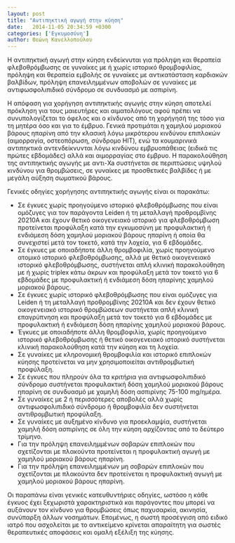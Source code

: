 ```yaml
---
layout: post
title: "Αντιπηκτική αγωγή στην κύηση"
date:   2014-11-05 20:34:59 +0300
categories: ['Εγκυμοσύνη']
author: Θεώνη Κανελλοπούλου
---
```


Η αντιπηκτική αγωγή στην κύηση ενδείκνυται για πρόληψη και θεραπεία φλεβοθρόμβωσης σε γυναίκες με ή χωρίς ιστορικό θρομβοφιλίας, πρόληψη και θεραπεία εμβολής σε γυναίκες με αντικατάσταση καρδιακών βαλβίδων, πρόληψη επανειλημμένων αποβολών σε γυναίκες με αντιφωσφολιπιδικό σύνδρομο σε συνδυασμό με ασπιρίνη.
<!--break-->

Η απόφαση για χορήγηση αντιπηκτικής αγωγής στην κύηση αποτελεί πρόκληση για τους μαιευτήρες και αιματολόγους αφού πρέπει να συνυπολογίζεται το όφελος και ο κίνδυνος από τη χορήγησή της τόσο για τη μητέρα όσο και για το έμβρυο. Γενικά προτιμάται η χαμηλού μοριακού βάρους ηπαρίνη από την κλασική λόγω μικρότερου κινδύνου επιπλοκών (αιμορραγία, οστεοπόρωση, σύνδρομο HIT), ενώ τα κουμαρινικά αντιπηκτικά αντενδείκνυνται λόγω κινδύνου εμβρυοπάθειας (ειδικά τις πρώτες εβδομάδες) αλλά και αιμορραγίας στο έμβρυο. Η παρακολούθηση της αντιπηκτικής αγωγής με αντι-Xa συστήνεται σε περιπτώσεις υψηλού κινδύνου για θρομβώσεις, σε γυναίκες με προσθετικές βαλβίδες ή με μεγάλη αύξηση σωματικού βάρους.

Γενικές οδηγίες χορήγησης αντιπηκτικής αγωγής είναι οι παρακάτω:

- Σε έγκυες χωρίς προηγούμενο ιστορικό φλεβοθρόμβωσης που είναι ομόζυγες για τον παράγοντα Leiden ή τη μεταλλαγή προθρομβίνης 20210Α και έχουν θετικό οικογενειακό ιστορικό για φλεβοθρόμβωση προτείνεται προφύλαξη κατά την εγκυμοσύνη με προφυλακτική ή ενδιάμεση δόση χαμηλού μοριακού βάρους ηπαρίνη ή οποία θα συνεχιστεί μετά τον τοκετό, κατά την λοχεία, για 6 εβδομάδες. 
- Σε έγκυες με οποιαδήποτε άλλη θρομβοφιλία, χωρίς προηγούμενο ατομικό ιστορικό φλεβοθρόμβωσης, αλλά με θετικό οικογενειακό ιστορικό φλεβοθρόμβωσης, συστήνεται απλή κλινική παρακολούθηση με ή χωρίς triplex κάτω άκρων και προφύλαξη μετά τον τοκετό για 6 εβδομάδες με προφυλακτική ή ενδιάμεση δόση ηπαρίνης χαμηλού μοριακού βάρους. 
- Σε έγκυες χωρίς ιστορικό φλεβοθρόμβωσης που είναι ομόζυγες για Leiden ή τη μεταλλαγή προθρομβίνης 20210Α και δεν έχουν θετικό οικογενειακό ιστορικό θρομβώσεων συστήνεται απλή κλινική επαγρύπνηση και προφύλαξη μετά τον τοκετό για 6 εβδομάδες με προφυλακτική ή ενδιάμεση δόση ηπαρίνης χαμηλού μοριακού βάρους.
- Έγκυες με οποιαδήποτε άλλη θρομβοφιλία, χωρίς προηγούμενο ιστορικό φλεβοθρόμβωσης ή θετικό οικογενειακό ιστορικό συστήνεται κλινική παρακολούθηση κατά την κύηση και τη λοχεία.
- Σε γυναίκες με κληρονομική θρομβοφιλία και ιστορικό επιπλοκών κύησης προτείνεται να μην χρησιμοποιείται αντιθρομβωτική προφύλαξη.
- Σε έγκυες που πληρούν όλα τα κριτήρια για αντιφωσφολιπιδικό σύνδρομο συστήνεται προφυλακτική δόση χαμηλού μοριακού βάρους ηπαρίνη σε συνδυασμό με χαμηλή δόση ασπιρίνης 75-100 mg/ημέρα.
- Σε γυναίκες με 2 ή περισσότερες αποβολές αλλά χωρίς αντιφωσφολιπιδικό σύνδρομο ή θρομβοφιλία δεν συστήνεται αντιθρομβωτική προφύλαξη.
- Σε γυναίκες με αυξημένο κίνδυνο για προεκλαμψία, συστήνεται χαμηλή δόση ασπιρίνης σε όλη την κύηση αρχίζοντας από το δεύτερο τρίμηνο.
- Για την πρόληψη επανειλημμένων σοβαρών επιπλοκών που σχετίζονται με πλακούντα προτείνεται η προφυλακτική αγωγή με χαμηλού μοριακού βάρους ηπαρίνη.
- Για την πρόληψη επανειλημμένων μη σοβαρών επιπλοκών που σχετίζονται με πλακούντα δεν προτείνεται η προφυλακτική αγωγή με χαμηλού μοριακού βάρους ηπαρίνη.

Οι παραπάνω είναι γενικές κατευθυντήριες οδηγίες, ωστόσο η κάθε έγκυος έχει ξεχωριστά χαρακτηριστικά και παράγοντες που μπορεί να αυξάνουν τον κίνδυνο για θρομβώσεις όπως παχυσαρκία, ακινησία, συνύπαρξη άλλων νοσημάτων. Επομένως, η σωστή προσέγγιση από ειδικό ιατρό που ασχολείται με το αντικείμενο κρίνεται απαραίτητη για σωστές θεραπευτικές αποφάσεις και ομαλή εξέλιξη της κύησης.

